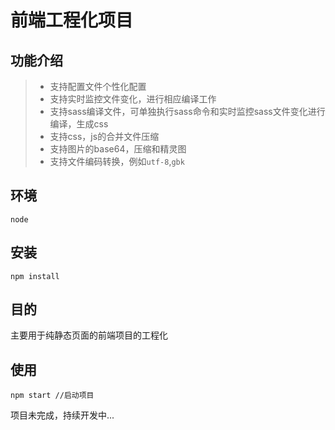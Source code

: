 # 前端工程化项目

## 功能介绍

> * 支持配置文件个性化配置
> * 支持实时监控文件变化，进行相应编译工作
> * 支持sass编译文件，可单独执行sass命令和实时监控sass文件变化进行编译，生成css
> * 支持css，js的合并文件压缩
> * 支持图片的base64，压缩和精灵图
> * 支持文件编码转换，例如`utf-8`,`gbk`

## 环境

`node`

## 安装

````
npm install
````

## 目的

主要用于纯静态页面的前端项目的工程化

## 使用

````
npm start //启动项目
````

项目未完成，持续开发中...
